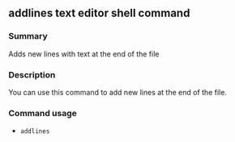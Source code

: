 ## addlines text editor shell command

### Summary

Adds new lines with text at the end of the file

### Description

You can use this command to add new lines at the end of the file.

### Command usage

* `addlines`